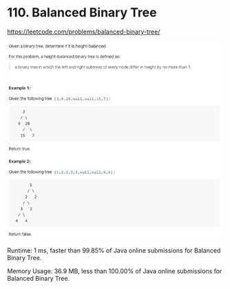 # 110. Balanced Binary Tree

https://leetcode.com/problems/balanced-binary-tree/

![image](image.png)

Runtime: 1 ms, faster than 99.85% of Java online submissions for Balanced Binary Tree.

Memory Usage: 36.9 MB, less than 100.00% of Java online submissions for Balanced Binary Tree.
